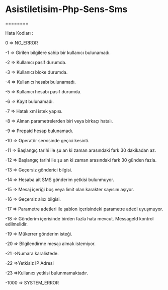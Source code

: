 # Asistiletisim-Php-Sens-Sms
========

Hata Kodları : 

0 => NO_ERROR

-1 => Girilen bilgilere sahip bir kullanıcı bulunamadı.

-2 => Kullanıcı pasif durumda.

-3 => Kullanıcı bloke durumda.

-4 => Kullanıcı hesabı bulunamadı.

-5 => Kullanıcı hesabı pasif durumda.

-6 => Kayıt bulunamadı.

-7 => Hatalı xml istek yapısı.

-8 => Alınan parametrelerden biri veya birkaçı hatalı.

-9 => Prepaid hesap bulunamadı.

-10 => Operatör servisinde geçici kesinti.

-11 => Başlangıç tarihi ile şu an ki zaman arasındaki fark 30 dakikadan az.

-12 => Başlangıç tarihi ile şu an ki zaman arasındaki fark 30 günden fazla.

-13 => Geçersiz gönderici bilgisi.

-14 => Hesaba ait SMS gönderim yetkisi bulunmuyor.

-15 => Mesaj içeriği boş veya limit olan karakter sayısını aşıyor.

-16 => Geçersiz alıcı bilgisi.

-17 => Parametre adetleri ile şablon içerisindeki parametre adedi uyuşmuyor.

-18 => Gönderim içerisinde birden fazla hata mevcut. MessageId kontrol edilmelidir.

-19 => Mükerrer gönderim isteği.

-20 => Bilgilendirme mesajı almak istemiyor.

-21 =>Numara karalistede.

-22 =>Yetkisiz IP Adresi

-23 =>Kullanıcı yetkisi bulunmamaktadır.

-1000 => SYSTEM_ERROR
